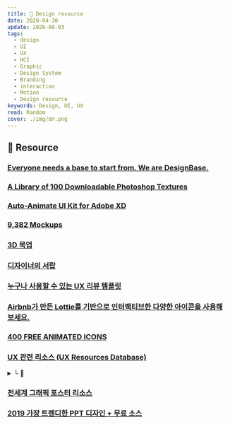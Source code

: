 ```yaml
---
title: 🧭 Design resource
date: 2020-04-30
update: 2020-08-03
tags:
  - design
  - UI
  - UX
  - HCI
  - Graphic
  - Design System
  - Branding
  - interaction
  - Motion
  - Design resource
keywords: Design, UI, UX
read: Random
cover: ./img/dr.png
---
```


## 📄 Resource

### [Everyone needs a base to start from. We are DesignBase.](https://www.felixjoy.co/designbase)

### [A Library of 100 Downloadable Photoshop Textures](https://www.archdaily.com/900268/a-library-of-100-downloadable-photoshop-textures)

### [Auto-Animate UI Kit for Adobe XD](https://www.behance.net/gallery/72065227/Auto-Animate-UI-Kit)

### [9,382 Mockups](https://www.uxfree.com/category/graphics/mockups/)

### [3D 목업](https://www.rotato.xyz/)

### [디자이너의 서랍](https://www.notion.so/766928f6742141279a181efb98276502)

### [누구나 사용할 수 있는 UX 리뷰 템플릿](https://brunch.co.kr/@miminammimi/11)

### [Airbnb가 만든 Lottie를 기반으로 인터랙티브한 다양한 아이콘을 사용해 보세요.](https://lordicon.com/)

### [400 FREE ANIMATED ICONS](https://icons8.com/animated-icons)

### [UX 관련 리소스 (UX Resources Database)](https://www.notion.so/UX-Resources-Database-f41f9080b0a54eb8a8bf927dcf38b1d9)
<details><summary> └  📝 </summary>

- Research
- Synthesis & Ideation
- Prototyping & Design
- Productivity & Management
- Professional Improvement
- Learning
- Multimedia
- Unorganized

</details>

### [전세계 그래픽 포스터 리소스](https://www.typographicposters.com/?country=kr)

### [2019 가장 트렌디한 PPT 디자인 + 무료 소스](https://simplep.net/2019-ppt-design-trend-and-freebies/)


